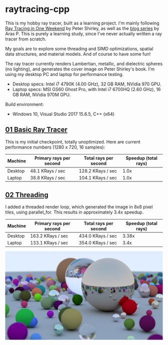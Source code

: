 # raytracing-cpp

This is my hobby ray tracer, built as a learning project.  I'm mainly following [Ray Tracing in One Weekend](https://www.amazon.com/Ray-Tracing-Weekend-Minibooks-Book-ebook/dp/B01B5AODD8/) by Peter Shirley, as well as the [blog series](http://aras-p.info/blog/2018/03/28/Daily-Pathtracer-Part-0-Intro/) by Aras P.  This is purely a learning study, since I've never actually written a ray tracer from scratch.

My goals are to explore some threading and SIMD optimizations, spatial data structures, and material models.  And of course to have some fun!

The ray tracer currently renders Lambertian, metallic, and dielectric spheres (no lighting), and generates the cover image on Peter Shirley's book.  I'm using my desktop PC and laptop for performance testing.
* Desktop specs: Intel i7 4790K (4.00 GHz), 32 GB RAM, NVidia 970 GPU.
* Laptop specs: MSI GS60 Ghost Pro, with Intel i7 6700HQ (2.60 GHz), 16 GB RAM, NVidia 970M GPU.

Build environment:
* Windows 10, Visual Studio 2017 15.6.5, C++ (x64)

## [01 Basic Ray Tracer](https://github.com/DrGr4f1x/raytracing-cpp/releases/tag/0.1-basic)
This is my initial checkpoint, totally unoptimized.  Here are current performance numbers (1280 x 720, 16 samples):

Machine | Primary rays per second | Total rays per second | Speedup (total rays)
------- | ----------------------- | --------------------- | --------------------
Desktop | 48.1 KRays / sec | 128.2 KRays / sec | 1.0x
Laptop | 38.8 KRays / sec | 104.1 KRays / sec | 1.0x

## [02 Threading](https://github.com/DrGr4f1x/raytracing-cpp/releases/tag/0.2-thread)
I added a threaded render loop, which generated the image in 8x8 pixel tiles, using parallel_for.  This results in approximately 3.4x speedup.

Machine | Primary rays per second | Total rays per second | Speedup (total rays)
------- | ----------------------- | --------------------- | --------------------
Desktop | 163.2 KRays / sec | 434.0 KRays / sec | 3.38x
Laptop | 133.1 KRays / sec | 354.0 KRays / sec | 3.4x

![Screenshot](/Screenshots/Image_16x.jpg?raw=true "Screenshot")
